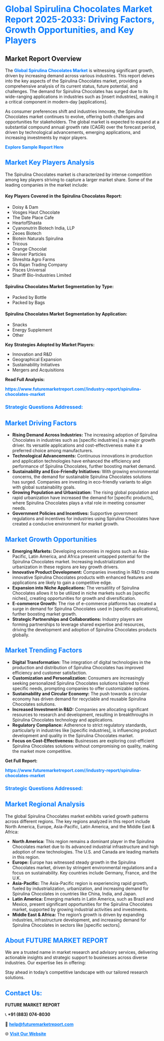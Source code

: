 <h1 style="color: #007BFF;">Global Spirulina Chocolates Market Report 2025-2033: Driving Factors, Growth Opportunities, and Key Players</h1>

<section id="overview">
<h2>Market Report Overview</h2>
<p>The <a href="https://www.futuremarketreport.com//industry-report/spirulina-chocolates-market" style="color: #007BFF; text-decoration: none;"><strong>Global Spirulina Chocolates Market</strong></a> is witnessing significant growth, driven by increasing demand across various industries. This report delves into the key aspects of the Spirulina Chocolates market, providing a comprehensive analysis of its current status, future potential, and challenges. The demand for Spirulina Chocolates has surged due to its wide-ranging applications in industries such as [insert industries], making it a critical component in modern-day [applications].</p>
<p>As consumer preferences shift and industries innovate, the Spirulina Chocolates market continues to evolve, offering both challenges and opportunities for stakeholders. The global market is expected to expand at a substantial compound annual growth rate (CAGR) over the forecast period, driven by technological advancements, emerging applications, and increasing investments by major players.</p>
</section>

<section id="overview">
<p><a href="https://www.futuremarketreport.com//request-sample/reportId=90644" style="color: #007BFF; text-decoration: none;"><strong>Explore Sample Report Here</strong></a></p>
</section>

<section id="key-players">
<h2 style="color: #007BFF;">Market Key Players Analysis</h2>
<p>The Spirulina Chocolates market is characterized by intense competition among key players striving to capture a larger market share. Some of the leading companies in the market include:</p>
<h4>Key Players Covered in the Spirulina Chocolates Report:</h4>
<ul><li>Doisy &amp; Dam</li><li>Vosges Haut Chocolate</li><li>The Date Place Cafe</li><li>HeartofShasta</li><li>Cyanonutrin Biotech India, LLP</li><li>Zeoes Biotech</li><li>Biotein Naturals Spirulina</li><li>Tricous</li><li>Orange Chocolat</li><li>Reviver Particles</li><li>Shreshta Agro Farms</li><li>Gs Rajan Trading Company</li><li>Pisces Universal</li><li>Shariff Bio-Industries Limited</li></ul>
<h4>Spirulina Chocolates Market Segmentation by Type:</h4>
<ul><li>Packed by Bottle</li><li>Packed by Bags</li></ul>

<h4>Spirulina Chocolates Market Segmentation by Application:</h4>
<ul><li>Snacks</li><li>Energy Supplement</li><li>Other</li></ul>
<p><strong>Key Strategies Adopted by Market Players:</strong></p>
<ul>
<li>Innovation and R&D</li>
<li>Geographical Expansion</li>
<li>Sustainability Initiatives</li>
<li>Mergers and Acquisitions</li>
</ul>
</section>

<section>
<p><strong>Read Full Analysis: </strong></p><a href="https://www.futuremarketreport.com//industry-report/spirulina-chocolates-market" style="color: #007BFF; text-decoration: none;"><strong>https://www.futuremarketreport.com//industry-report/spirulina-chocolates-market</strong></a>
<h3 style="color: #007BFF;">Strategic Questions Addressed:</h3>
</section>

<section id="driving-factors">
<h2 style="color: #007BFF;">Market Driving Factors</h2>
<ul>
<li><strong>Rising Demand Across Industries:</strong> The increasing adoption of Spirulina Chocolates in industries such as [specific industries] is a major growth driver. Its versatile applications and cost-effectiveness make it a preferred choice among manufacturers.</li>
<li><strong>Technological Advancements:</strong> Continuous innovations in production and application technologies have enhanced the efficiency and performance of Spirulina Chocolates, further boosting market demand.</li>
<li><strong>Sustainability and Eco-Friendly Initiatives:</strong> With growing environmental concerns, the demand for sustainable Spirulina Chocolates solutions has surged. Companies are investing in eco-friendly variants to align with global sustainability goals.</li>
<li><strong>Growing Population and Urbanization:</strong> The rising global population and rapid urbanization have increased the demand for [specific products], where Spirulina Chocolates plays a vital role in meeting consumer needs.</li>
<li><strong>Government Policies and Incentives:</strong> Supportive government regulations and incentives for industries using Spirulina Chocolates have created a conducive environment for market growth.</li>
</ul>
</section>

<section id="growth-opportunities">
<h2 style="color: #007BFF;">Market Growth Opportunities</h2>
<ul>
<li><strong>Emerging Markets:</strong> Developing economies in regions such as Asia-Pacific, Latin America, and Africa present untapped potential for the Spirulina Chocolates market. Increasing industrialization and urbanization in these regions are key growth drivers.</li>
<li><strong>Innovative Product Development:</strong> Companies investing in R&D to create innovative Spirulina Chocolates products with enhanced features and applications are likely to gain a competitive edge.</li>
<li><strong>Expansion into Niche Applications:</strong> The versatility of Spirulina Chocolates allows it to be utilized in niche markets such as [specific niches], creating opportunities for growth and diversification.</li>
<li><strong>E-commerce Growth:</strong> The rise of e-commerce platforms has created a surge in demand for Spirulina Chocolates used in [specific applications], further boosting market growth.</li>
<li><strong>Strategic Partnerships and Collaborations:</strong> Industry players are forming partnerships to leverage shared expertise and resources, driving the development and adoption of Spirulina Chocolates products globally.</li>
</ul>
</section>

<section id="trending-factors">
<h2 style="color: #007BFF;">Market Trending Factors</h2>
<ul>
<li><strong>Digital Transformation:</strong> The integration of digital technologies in the production and distribution of Spirulina Chocolates has improved efficiency and customer satisfaction.</li>
<li><strong>Customization and Personalization:</strong> Consumers are increasingly seeking personalized Spirulina Chocolates solutions tailored to their specific needs, prompting companies to offer customizable options.</li>
<li><strong>Sustainability and Circular Economy:</strong> The push towards a circular economy has driven demand for recyclable and reusable Spirulina Chocolates solutions.</li>
<li><strong>Increased Investment in R&D:</strong> Companies are allocating significant resources to research and development, resulting in breakthroughs in Spirulina Chocolates technology and applications.</li>
<li><strong>Regulatory Compliance:</strong> Adherence to strict regulatory standards, particularly in industries like [specific industries], is influencing product development and quality in the Spirulina Chocolates market.</li>
<li><strong>Focus on Cost-Effectiveness:</strong> Businesses are exploring cost-efficient Spirulina Chocolates solutions without compromising on quality, making the market more competitive.</li>
</ul>
</section>

<section>
<p><strong>Get Full Report: </strong></p><a href="https://www.futuremarketreport.com//industry-report/spirulina-chocolates-market" style="color: #007BFF; text-decoration: none;"><strong>https://www.futuremarketreport.com//industry-report/spirulina-chocolates-market</strong></a>
<h3 style="color: #007BFF;">Strategic Questions Addressed:</h3>
</section>


<section id="regional-analysis">
<h2 style="color: #007BFF;">Market Regional Analysis</h2>
<p>The global Spirulina Chocolates market exhibits varied growth patterns across different regions. The key regions analyzed in this report include North America, Europe, Asia-Pacific, Latin America, and the Middle East & Africa:</p>
<ul>
<li><strong>North America:</strong> This region remains a dominant player in the Spirulina Chocolates market due to its advanced industrial infrastructure and high adoption of new technologies. The U.S. and Canada are leading markets in this region.</li>
<li><strong>Europe:</strong> Europe has witnessed steady growth in the Spirulina Chocolates market, driven by stringent environmental regulations and a focus on sustainability. Key countries include Germany, France, and the U.K.</li>
<li><strong>Asia-Pacific:</strong> The Asia-Pacific region is experiencing rapid growth, fueled by industrialization, urbanization, and increasing demand for Spirulina Chocolates in countries like China, India, and Japan.</li>
<li><strong>Latin America:</strong> Emerging markets in Latin America, such as Brazil and Mexico, present significant opportunities for the Spirulina Chocolates market, supported by growing industrial activities and investments.</li>
<li><strong>Middle East & Africa:</strong> The region’s growth is driven by expanding industries, infrastructure development, and increasing demand for Spirulina Chocolates in sectors like [specific sectors].</li>
</ul>
</section>

<footer>
<h2 style="color: #007BFF;">About FUTURE MARKET REPORT</h2>
<p>We are a trusted name in market research and advisory services, delivering actionable insights and strategic support to businesses across diverse industries. Our expertise lies in offering:</p>

<p>Stay ahead in today’s competitive landscape with our tailored research solutions.</p>

<h2 style="color: #007BFF;">Contact Us:</h2>
<p><strong>FUTURE MARKET REPORT</strong></p>
<p>📞 <strong>+91 (883) 074-8030</strong></p>
<p>📧 <strong><a href="mailto:help@futuremarketreport.com" style="color: #007BFF;">help@futuremarketreport.com</a></strong></p>
<p>🌐 <strong><a href="https://www.futuremarketreport.com/" style="color: #007BFF;">Visit Our Website</a></strong></p>
</footer>